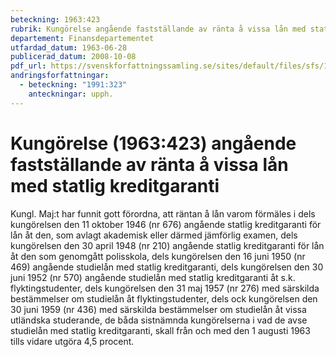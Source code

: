 ```yaml
---
beteckning: 1963:423
rubrik: Kungörelse angående fastställande av ränta å vissa lån med statlig kreditgaranti
departement: Finansdepartementet
utfardad_datum: 1963-06-28
publicerad_datum: 2008-10-08
pdf_url: https://svenskforfattningssamling.se/sites/default/files/sfs/1963-06/SFS1963-423.pdf
andringsforfattningar:
  - beteckning: "1991:323"
    anteckningar: upph.
---
```


# Kungörelse (1963:423) angående fastställande av ränta å vissa lån med statlig kreditgaranti

Kungl. Maj:t har funnit gott förordna, att räntan å lån varom förmäles i dels kungörelsen den 11 oktober 1946 (nr 676) angående statlig kreditgaranti för lån åt den, som avlagt akademisk eller därmed jämförlig examen, dels kungörelsen den 30 april 1948 (nr 210) angående statlig kreditgaranti för lån åt den som genomgått polisskola, dels kungörelsen den 16 juni 1950 (nr 469) angående studielån med statlig kreditgaranti, dels kungörelsen den 30 juni 1952 (nr 570) angående studielån med statlig kreditgaranti åt s.k. flyktingstudenter, dels kungörelsen den 31 maj 1957 (nr 276) med särskilda bestämmelser om studielån åt flyktingstudenter, dels ock kungörelsen den 30 juni 1959 (nr 436) med särskilda bestämmelser om studielån åt vissa utländska studerande, de båda sistnämnda kungörelserna i vad de avse studielån med statlig kreditgaranti, skall från och med den 1 augusti 1963 tills vidare utgöra 4,5 procent.